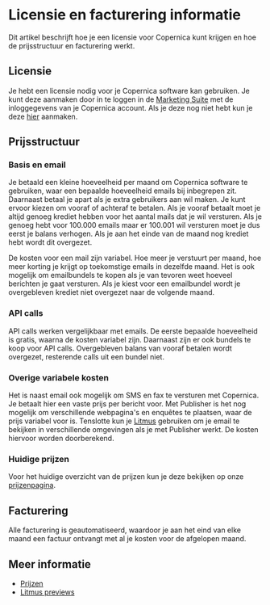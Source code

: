 # Licensie en facturering informatie

Dit artikel beschrijft hoe je een licensie voor Copernica kunt krijgen en 
hoe de prijsstructuur en facturering werkt. 

## Licensie

Je hebt een licensie nodig voor je Copernica software kan gebruiken. Je kunt deze 
aanmaken door in te loggen in de [Marketing Suite](https://ms.copernica.com/#/menu/login) 
met de inloggegevens van je Copernica account. Als je deze nog niet hebt 
kun je deze [hier](https://www.copernica.com/en/copernica-trial) aanmaken.

## Prijsstructuur

### Basis en email

Je betaald een kleine hoeveelheid per maand om Copernica software te 
gebruiken, waar een bepaalde hoeveelheid emails bij inbegrepen zit. Daarnaast 
betaal je apart als je extra gebruikers aan wil maken. Je kunt ervoor kiezen 
om vooraf of achteraf te betalen. Als je vooraf betaalt moet je altijd genoeg 
krediet hebben voor het aantal mails dat je wil versturen. Als je genoeg hebt 
voor 100.000 emails maar er 100.001 wil versturen moet je dus eerst je 
balans verhogen. Als je aan het einde van de maand nog krediet hebt 
wordt dit overgezet. 

De kosten voor een mail zijn variabel. Hoe meer je verstuurt 
per maand, hoe meer korting je krijgt op toekomstige emails in dezelfde maand. 
Het is ook mogelijk om emailbundels te kopen als je van tevoren weet hoeveel 
berichten je gaat versturen. Als je kiest voor een emailbundel wordt je 
overgebleven krediet niet overgezet naar de volgende maand.

### API calls

API calls werken vergelijkbaar met emails. De eerste bepaalde hoeveelheid 
is gratis, waarna de kosten variabel zijn. Daarnaast zijn er ook bundels 
te koop voor API calls. Overgebleven balans van vooraf betalen wordt 
overgezet, resterende calls uit een bundel niet.

### Overige variabele kosten

Het is naast email ook mogelijk om SMS en fax te versturen met Copernica. 
Je betaalt hier een vaste prijs per bericht voor. Met Publisher is het 
nog mogelijk om verschillende webpagina's en enquêtes te plaatsen, waar de 
prijs variabel voor is. Tenslotte kun je [Litmus](./litmus) gebruiken om 
je email te bekijken in verschillende omgevingen als je met Publisher werkt. 
De kosten hiervoor worden doorberekend.

### Huidige prijzen 

Voor het huidige overzicht van de prijzen kun je deze bekijken op onze 
[prijzenpagina](https://www.copernica.com/nl/pricing).

## Facturering

Alle facturering is geautomatiseerd, waardoor je aan het eind van elke 
maand een factuur ontvangt met al je kosten voor de afgelopen maand.

## Meer informatie

- [Prijzen](https://www.copernica.com/nl/pricing)
- [Litmus previews](./litmus)
